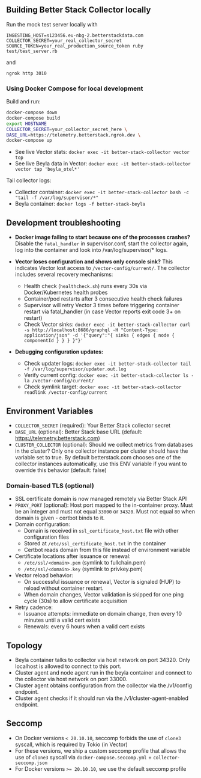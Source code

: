 ## Building Better Stack Collector locally

Run the mock test server locally with

```
INGESTING_HOST=s123456.eu-nbg-2.betterstackdata.com COLLECTOR_SECRET=your_real_collector_secret SOURCE_TOKEN=your_real_production_source_token ruby test/test_server.rb
```

and

```
ngrok http 3010
```

### Using Docker Compose for local development

Build and run:

```bash
docker-compose down
docker-compose build
export HOSTNAME
COLLECTOR_SECRET=your_collector_secret_here \
BASE_URL=https://telemetry.betterstack.ngrok.dev \
docker-compose up
```

- See live Vector stats: `docker exec -it better-stack-collector vector top`
- See live Beyla data in Vector: `docker exec -it better-stack-collector vector tap 'beyla_otel*'`

Tail collector logs:

- Collector container: `docker exec -it better-stack-collector bash -c "tail -f /var/log/supervisor/*"`
- Beyla container: `docker logs -f better-stack-beyla`

## Development troubleshooting

- **Docker image failing to start because one of the processes crashes?**
  Disable the `fatal_handler` in supervisor.conf, start the collector again, log into the container and look into /var/log/supervisor/\* logs.

- **Vector loses configuration and shows only console sink?**
  This indicates Vector lost access to `/vector-config/current/`. The collector includes several recovery mechanisms:
  - Health check (`healthcheck.sh`) runs every 30s via Docker/Kubernetes health probes
  - Container/pod restarts after 3 consecutive health check failures
  - Supervisor will retry Vector 3 times before triggering container restart via fatal_handler (in case Vector reports exit code 3+ on restart)
  - Check Vector sinks: `docker exec -it better-stack-collector curl -s http://localhost:8686/graphql -H "Content-Type: application/json" -d '{"query":"{ sinks { edges { node { componentId } } } }"}'`

- **Debugging configuration updates:**
  - Check updater logs: `docker exec -it better-stack-collector tail -f /var/log/supervisor/updater.out.log`
  - Verify current config: `docker exec -it better-stack-collector ls -la /vector-config/current/`
  - Check symlink target: `docker exec -it better-stack-collector readlink /vector-config/current`

## Environment Variables

- `COLLECTOR_SECRET` (required): Your Better Stack collector secret
- `BASE_URL` (optional): Better Stack base URL (default: <https://telemetry.betterstack.com>)
- `CLUSTER_COLLECTOR` (optional): Should we collect metrics from databases in the cluster? Only one collector instance per cluster should have the variable set to true. By default betterstack.com chooses one of the collector instances automatically, use this ENV variable if you want to override this behavior (default: false)

### Domain-based TLS (optional)

- SSL certificate domain is now managed remotely via Better Stack API
- `PROXY_PORT` (optional): Host port mapped to the in-container proxy. Must be an integer and must not equal `33000` or `34320`. Must not equal `80` when domain is given - certbot binds to it.
- Domain configuration:
  - Domain is received in `ssl_certificate_host.txt` file with other configuration files
  - Stored at `/etc/ssl_certificate_host.txt` in the container
  - Certbot reads domain from this file instead of environment variable
- Certificate locations after issuance or renewal:
  - `/etc/ssl/<domain>.pem` (symlink to fullchain.pem)
  - `/etc/ssl/<domain>.key` (symlink to privkey.pem)
- Vector reload behavior:
  - On successful issuance or renewal, Vector is signaled (HUP) to reload without container restart.
  - When domain changes, Vector validation is skipped for one ping cycle (30s) to allow certificate acquisition
- Retry cadence:
  - Issuance attempts: immediate on domain change, then every 10 minutes until a valid cert exists
  - Renewals: every 6 hours when a valid cert exists

## Topology

- Beyla container talks to collector via host network on port 34320. Only localhost is allowed to connect to this port.
- Cluster agent and node agent run in the beyla container and connect to the collector via host network on port 33000.
- Cluster agent obtains configuration from the collector via the /v1/config endpoint.
- Cluster agent checks if it should run via the /v1/cluster-agent-enabled endpoint.

## Seccomp

- On Docker versions `< 20.10.10`, seccomp forbids the use of `clone3` syscall, which is required by Tokio (in Vector)
- For these versions, we ship a custom seccomp profile that allows the use of `clone3` syscall via `docker-compose.seccomp.yml` + `collector-seccomp.json`
- For Docker versions `>= 20.10.10`, we use the default seccomp profile

